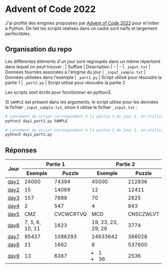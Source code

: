# Advent of Code 2022

J'ai profité des énigmes proposées par [Advent of Code 2022](https://adventofcode.com/2022) pour m'initier à Python. De fait les scripts réalisés dans ce cadre sont naïfs et largement perfectibles.


## Organisation du repo

Les différentes éléments d'un jour sont regroupés dans un même répertoire dans lequel on peut trouver :
| Suffixe | Description
| - | -
| `_input.txt`        | Données fournies associées à l'énigme du jour
| `_input_sample.txt` | Données utilisées dans l'exemple
| `_part1.py`         | Script utilisé pour résoudre la partie 1
| `_part2.py`         | Script utilisé pour résoudre la partie 2

Les scripts sont écrits pour fonctionner en python3.

Si `SAMPLE` est présent dans les arguments, le script utilise pour les données le fichier `_input_sample.txt`, sinon il utilise le fichier `_input.txt` :
```bash
# Lancement du script correspondant à la partie 1 du jour 1, en utilisant les données de l'exemple (i.e. day1_input_sample.txt)
pyhton3 day1_part1.py SAMPLE

# Lancement du script correspondant à la partie 1 du jour 1, en utilisant les données de l'énigme à résoudre (i.e. day1_input.txt)
pyhton3 day1_part1.py
```


## Réponses

<table>
 <thead>
    <tr><th rowspan=2>Jour</th><th colspan=2 center>Partie 1</th><th colspan=2>Partie 2</th></tr>
    <tr><th>Exemple</th><th>Puzzle</th><th>Exemple</th><th>Puzzle</th></tr>
 </thead>
    <tr><td><a href="day1">day1</a></td><td>24000</td><td>74394</td><td>45000</td><td>212836</td></tr>
    <tr><td><a href="day2">day2</a></td><td>15</td><td>14069</td><td>12</td><td>12411</td></tr>
    <tr><td><a href="day3">day3</a></td><td>157</td><td>7889</td><td>70</td><td>2825</td></tr>
    <tr><td><a href="day4">day4</a></td><td>2</td><td>547</td><td>4</td><td>843</td></tr>
    <tr><td><a href="day5">day5</a></td><td>CMZ</td><td>CVCWCRTVQ</td><td>MCD</td><td>CNSCZWLVT</td></tr>
    <tr><td><a href="day6">day6</a></td><td>7, 5, 6, 10, 11</td><td>1623</td><td>19, 23, 23, 29, 26</td><td>3774</td></tr>
    <tr><td><a href="day7">day7</a></td><td>95437</td><td>1086293</td><td>24933642</td><td>366028</td></tr>
    <tr><td><a href="day8">day8</a></td><td>21</td><td>1662</td><td>8</td><td>537600</td></tr>
    <tr><td><a href="day9">day9</a></td><td>13</td><td>6367</td><td><li>1</li><li>36</li></td><td>2536</td></tr>
 <tbody>
</table>
